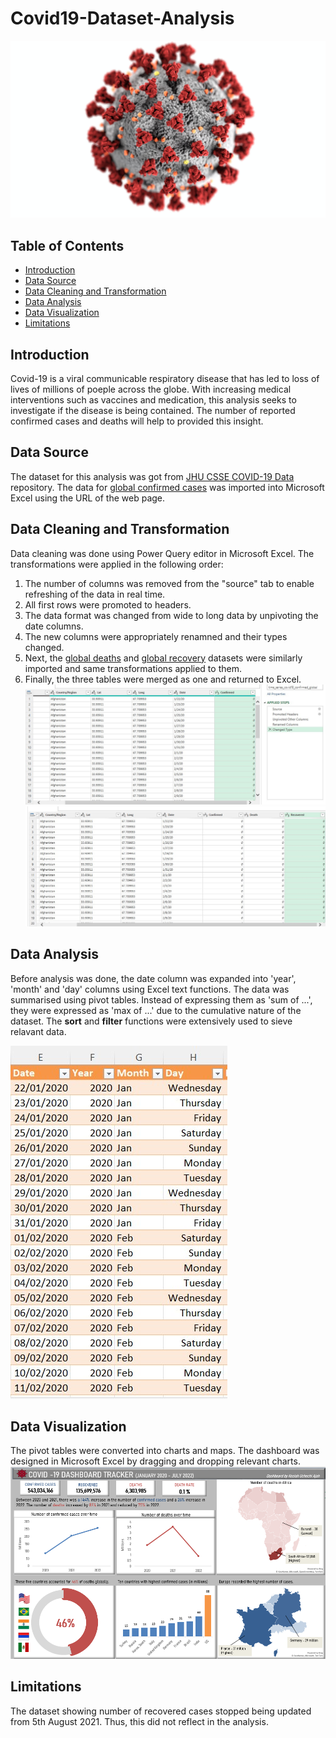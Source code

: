 # Covid19-Dataset-Analysis
![](Project%20Pictures/pexels-cdc-3992933.jpg)
## Table of Contents
- [Introduction](#introduction)
- [Data Source](#data-source)
- [Data Cleaning and Transformation](#data-cleaning-and-transformation)
- [Data Analysis](#data-analysis)
- [Data Visualization](#data-visualization)
- [Limitations](#limitations)
## Introduction
Covid-19 is a viral communicable respiratory disease that has led to loss of lives of millions of poeple across the globe. With increasing medical interventions such as vaccines and medication, this analysis seeks to investigate if the disease is being contained. The number of reported confirmed cases and deaths will help to provided this insight.  
## Data Source
The dataset for this analysis was got from [JHU CSSE COVID-19 Data ](https://github.com/CSSEGISandData/COVID-19 "JHU CSSE COVID-19") repository. The data for [global confirmed cases](https://raw.githubusercontent.com/CSSEGISandData/COVID-19/master/csse_covid_19_data/csse_covid_19_time_series/time_series_covid19_confirmed_global.csv) was imported into Microsoft Excel using the URL of the web page.
## Data Cleaning and Transformation
Data cleaning was done using Power Query editor in Microsoft Excel. The transformations were applied in the following order:
1. The number of columns was removed from the "source" tab to enable refreshing of the data in real time.
1. All first rows were promoted to headers.
1. The data format was changed from wide to long data by unpivoting the date columns.
1. The new columns were appropriately renamned and their types changed.
1. Next, the [global deaths](https://raw.githubusercontent.com/CSSEGISandData/COVID-19/master/csse_covid_19_data/csse_covid_19_time_series/time_series_covid19_deaths_global.csv) and [global recovery](https://raw.githubusercontent.com/CSSEGISandData/COVID-19/master/csse_covid_19_data/csse_covid_19_time_series/time_series_covid19_recovered_global.csv) datasets were similarly imported and same transformations applied to them.
1. Finally, the three tables were merged as one and returned to Excel.
![](Project%20Pictures/Cleaned_Data.jpg)
![](Project%20Pictures/Merged_Queries.jpg)
## Data Analysis
Before analysis was done, the date column was expanded into 'year', 'month' and 'day' columns using Excel text functions. The data was summarised using pivot tables. Instead of expressing them as 'sum of ...', they were expressed as 'max of ...' due to the cumulative nature of the dataset. The **sort** and **filter** functions were extensively used to sieve relavant data. 

![](Project%20Pictures/Date_Separation.jpg)
## Data Visualization
The pivot tables were converted into charts and maps. The dashboard was designed in Microsoft Excel by dragging and dropping relevant charts.
![](Project%20Pictures/Covid19-dashboard.png)
## Limitations
The dataset showing number of recovered cases stopped being updated from 5th August 2021. Thus, this did not reflect in the analysis.
